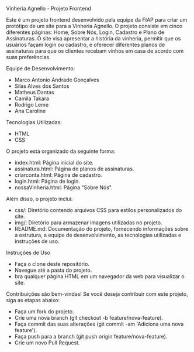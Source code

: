 Vinheria Agnello - Projeto Frontend


Este é um projeto frontend desenvolvido pela equipe da FIAP para criar um protótipo de um site para a Vinheria Agnello. O projeto consiste em cinco diferentes páginas: Home, Sobre Nós, Login, Cadastro e Plano de Assinaturas. O site visa apresentar a história da vinheria, permitir que os usuários façam login ou cadastro, e oferecer diferentes planos de assinaturas para que os clientes recebam vinhos em casa de acordo com suas preferências.

Equipe de Desenvolvimento:
- Marco Antonio Andrade Gonçalves
- Silas Alves dos Santos
- Matheus Dantas
- Camila Takara
- Rodrigo Leme
- Ana Caroline

Tecnologias Utilizadas:
- HTML
- CSS

O projeto está organizado da seguinte forma:
- index.html: Página inicial do site.
- assinatura.html: Página de planos de assinaturas.
- criarconta.html: Página de cadastro.
- login.html: Página de login.
- nossaVinheria.html: Página "Sobre Nós".

Além disso, o projeto inclui:
- css/: Diretório contendo arquivos CSS para estilos personalizados do site.
- img/: Diretório para armazenar imagens utilizadas no projeto.
- README.md: Documentação do projeto, fornecendo informações sobre a estrutura, a equipe de desenvolvimento, as tecnologias utilizadas e instruções de uso.

Instruções de Uso
- Faça o clone deste repositório.
- Navegue até a pasta do projeto.
- bra qualquer página HTML em um navegador da web para visualizar o site.

Contribuições são bem-vindas! Se você deseja contribuir com este projeto, siga as etapas abaixo:
- Faça um fork do projeto.
- Crie uma nova branch (git checkout -b feature/nova-feature).
- Faça commit das suas alterações (git commit -am 'Adiciona uma nova feature').
- Faça push para a branch (git push origin feature/nova-feature).
- Crie um novo Pull Request.
